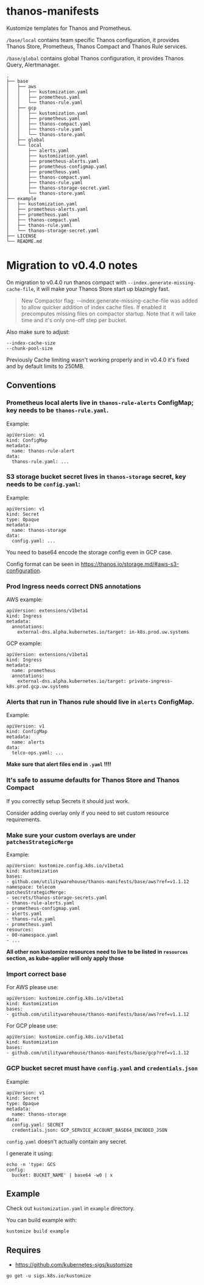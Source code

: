 # thanos-manifests

Kustomize templates for Thanos and Prometheus.

`/base/local` contains team specific Thanos configuration, it provides Thanos Store, Prometheus, Thanos Compact and Thanos Rule services.

`/base/global` contains global Thanos configuration, it provides Thanos Query, Alertmanager.

```
.
├── base
│   ├── aws
│   │   ├── kustomization.yaml
│   │   ├── prometheus.yaml
│   │   └── thanos-rule.yaml
│   ├── gcp
│   │   ├── kustomization.yaml
│   │   ├── prometheus.yaml
│   │   ├── thanos-compact.yaml
│   │   ├── thanos-rule.yaml
│   │   └── thanos-store.yaml
│   ├── global
│   └── local
│       ├── alerts.yaml
│       ├── kustomization.yaml
│       ├── prometheus-alerts.yaml
│       ├── prometheus-configmap.yaml
│       ├── prometheus.yaml
│       ├── thanos-compact.yaml
│       ├── thanos-rule.yaml
│       ├── thanos-storage-secret.yaml
│       └── thanos-store.yaml
├── example
│   ├── kustomization.yaml
│   ├── prometheus-alerts.yaml
│   ├── prometheus.yaml
│   ├── thanos-compact.yaml
│   ├── thanos-rule.yaml
│   └── thanos-storage-secret.yaml
├── LICENSE
└── README.md
```

# Migration to v0.4.0 notes

On migration to v0.4.0 run thanos compact with `--index.generate-missing-cache-file`, it will make your Thanos Store start up blazingly fast.

> New Compactor flag: --index.generate-missing-cache-file was added to allow quicker addition of index cache files. If enabled it precomputes missing files on compactor startup. Note that it will take time and it's only one-off step per bucket.<Paste>

Also make sure to adjust:

```
--index-cache-size
--chunk-pool-size
```

Previously Cache limiting wasn't working properly and in v0.4.0 it's fixed and by default limits to 250MB.

## Conventions

### Prometheus local alerts live in `thanos-rule-alerts` ConfigMap; key needs to be `thanos-rule.yaml`.

Example:

```
apiVersion: v1
kind: ConfigMap
metadata:
  name: thanos-rule-alert
data:
  thanos-rule.yaml: ...
```

### S3 storage bucket secret lives in `thanos-storage` secret, key needs to be `config.yaml`:

Example:

```
apiVersion: v1
kind: Secret
type: Opaque
metadata:
  name: thanos-storage
data:
  config.yaml: ...
```

You need to base64 encode the storage config even in GCP case.

Config format can be seen in https://thanos.io/storage.md/#aws-s3-configuration.

### Prod Ingress needs correct DNS annotations

AWS example:

```
apiVersion: extensions/v1beta1
kind: Ingress
metadata:
  annotations:
    external-dns.alpha.kubernetes.io/target: in-k8s.prod.uw.systems
```

GCP example:

```
apiVersion: extensions/v1beta1
kind: Ingress
metadata:
  name: prometheus
  annotations:
    external-dns.alpha.kubernetes.io/target: private-ingress-k8s.prod.gcp.uw.systems
```

### Alerts that run in Thanos rule should live in `alerts` ConfigMap.

Example:

```
apiVersion: v1
kind: ConfigMap
metadata:
  name: alerts
data:
  telco-ops.yaml: ...
```

**Make sure that alert files end in `.yaml` !!!!**

### It's safe to assume defaults for Thanos Store and Thanos Compact

If you correctly setup Secrets it should just work. 

Consider adding overlay only if you need to set custom resource requirements.

### Make sure your custom overlays are under `patchesStrategicMerge`

Example:

```
apiVersion: kustomize.config.k8s.io/v1beta1
kind: Kustomization
bases:
- github.com/utilitywarehouse/thanos-manifests/base/aws?ref=v1.1.12
namespace: telecom
patchesStrategicMerge:
- secrets/thanos-storage-secrets.yaml
- thanos-rule-alerts.yaml
- prometheus-configmap.yaml
- alerts.yaml
- thanos-rule.yaml
- prometheus.yaml
resources:
- 00-namespace.yaml
- ...
```

**All other non kustomize resources need to live to be listed in `resources` section, as kube-applier will only apply those**

### Import correct base

For AWS please use:

```
apiVersion: kustomize.config.k8s.io/v1beta1
kind: Kustomization
bases:
- github.com/utilitywarehouse/thanos-manifests/base/aws?ref=v1.1.12
```

For GCP please use:

```
apiVersion: kustomize.config.k8s.io/v1beta1
kind: Kustomization
bases:
- github.com/utilitywarehouse/thanos-manifests/base/gcp?ref=v1.1.12
```

### GCP bucket secret must have `config.yaml` and `credentials.json`

Example:

```
apiVersion: v1
kind: Secret
type: Opaque
metadata:
  name: thanos-storage
data:
  config.yaml: SECRET
  credentials.json: GCP_SERVICE_ACCOUNT_BASE64_ENCODED_JSON
```

`config.yaml` doesn't actually contain any secret.

I generate it using:

```
echo -n 'type: GCS
config:
  bucket: BUCKET_NAME' | base64 -w0 | x
```

## Example

Check out `kustomization.yaml` in `example` directory. 

You can build example with:

```
kustomize build example 
```

## Requires

- https://github.com/kubernetes-sigs/kustomize

```
go get -u sigs.k8s.io/kustomize
```
